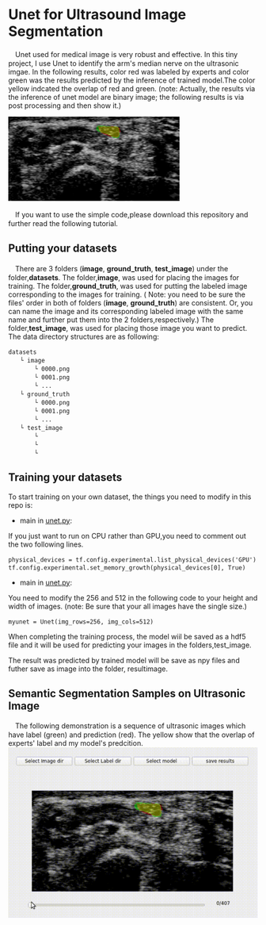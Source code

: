 # Unet for Ultrasound Image Segmentation
　Unet used for medical image is very robust and effective. In this tiny project, I use Unet to identify the arm's median nerve on the ultrasonic imgae. In the following results, color red was labeled by experts and color green was the results predicted by the inference of trained model.The color yellow indcated the overlap of red and green.
(note: Actually, the results via the inference of unet model are binary image; the following results is via post processing and then show it.)

![Alt text](https://github.com/YunaLiou/UltraSonic-Image-Unet/blob/master/readme/Demo.png)

　If you want to use the simple code,please download this repository and further read the following tutorial.



## Putting your datasets
　There are 3 folders (**image**, **ground_truth**, **test_image**) under the folder,**datasets**. The folder,**image**, was used for placing the images for training.  The folder,**ground_truth**, was used for putting the labeled image corresponding to the images for training. 
 ( Note: you need to be sure the files' order in both of folders (**image**, **ground_truth**) are consistent. Or, you can name the image and its corresponding labeled image with the same name and further put them into the 2 folders,respectively.)
The folder,**test_image**, was used for placing those image you want to predict.
The data directory structures are as following:

    datasets  
    　　└ image
       　　 └ 0000.png
       　　 └ 0001.png
       　　 └ ...
    　　└ ground_truth
        　　└ 0000.png
      　　  └ 0001.png
       　　 └ ...
    　　└ test_image
        　　└ 
        　　└ 
       　　 └ 

## Training your datasets
To start training on your own dataset, the things you need to modify in this repo is:

* main in [unet.py](https://github.com/YunaLiou/UltraSonic-Image-Unet/blob/master/unet.py):

If you just want to run on CPU rather than GPU,you need to comment out the two following lines.

    physical_devices = tf.config.experimental.list_physical_devices('GPU')
    tf.config.experimental.set_memory_growth(physical_devices[0], True)

* main in [unet.py](https://github.com/YunaLiou/UltraSonic-Image-Unet/blob/master/unet.py):

You need to modify the 256 and 512 in the following code to your height and width of images.
   (note: Be sure that your all images have the single size.)

    myunet = Unet(img_rows=256, img_cols=512)


When completing the training process, the model wiil be saved as a hdf5 file and it will be used for predicting your images in the folders,test_image.

The result was predicted by trained model will be save as npy files and futher save as image into the folder, resultimage.

## Semantic Segmentation Samples on Ultrasonic Image
　The following demonstration is a sequence of ultrasonic images which have label (green) and prediction (red). The yellow show that the overlap of experts' label and my model's predcition.
![image](https://github.com/YunaLiou/UltraSonic-Image-Unet/blob/master/readme/Demo2.gif)

